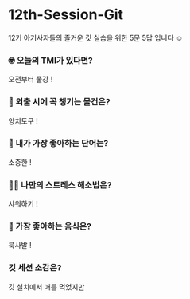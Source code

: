 # 12th-Session-Git
12기 아기사자들의 즐거운 깃 실습을 위한 5문 5답 입니다 ☺️

### 🤓 오늘의 TMI가 있다면?
오전부터 풀강 ! 
### 🎒 외출 시에 꼭 챙기는 물건은?
양치도구 ! 
### 🤙 내가 가장 좋아하는 단어는?
소중한 ! 
### 🧘‍♀️ 나만의 스트레스 해소법은?
샤워하기 ! 
### 🍧 가장 좋아하는 음식은?
묵사발 !
### 깃 세션 소감은?
 깃 설치에서 애를 먹었지만 
